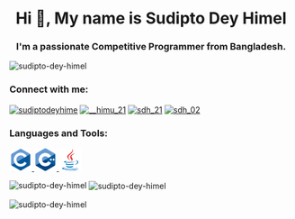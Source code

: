 <h1 align="center">Hi 👋, My name is Sudipto Dey Himel</h1>
<h3 align="center">I'm a passionate Competitive Programmer from Bangladesh.</h3>

<p align="left"> <img src="https://komarev.com/ghpvc/?username=sudipto-dey-himel&label=Profile%20views&color=0e75b6&style=flat" alt="sudipto-dey-himel" /> </p>

<h3 align="left">Connect with me:</h3>
<p align="left">
<a href="https://linkedin.com/in/sudiptodeyhime" target="blank"><img align="center" src="https://raw.githubusercontent.com/rahuldkjain/github-profile-readme-generator/master/src/images/icons/Social/linked-in-alt.svg" alt="sudiptodeyhime" height="30" width="40" /></a>
<a href="https://instagram.com/__himu_21" target="blank"><img align="center" src="https://raw.githubusercontent.com/rahuldkjain/github-profile-readme-generator/master/src/images/icons/Social/instagram.svg" alt="__himu_21" height="30" width="40" /></a>
<a href="https://www.codechef.com/users/sdh_21" target="blank"><img align="center" src="https://cdn.jsdelivr.net/npm/simple-icons@3.1.0/icons/codechef.svg" alt="sdh_21" height="30" width="40" /></a>
<a href="https://codeforces.com/profile/sdh_02" target="blank"><img align="center" src="https://raw.githubusercontent.com/rahuldkjain/github-profile-readme-generator/master/src/images/icons/Social/codeforces.svg" alt="sdh_02" height="30" width="40" /></a>
</p>

<h3 align="left">Languages and Tools:</h3>
<p align="left"> <a href="https://www.cprogramming.com/" target="_blank" rel="noreferrer"> <img src="https://raw.githubusercontent.com/devicons/devicon/master/icons/c/c-original.svg" alt="c" width="40" height="40"/> </a> <a href="https://www.w3schools.com/cpp/" target="_blank" rel="noreferrer"> <img src="https://raw.githubusercontent.com/devicons/devicon/master/icons/cplusplus/cplusplus-original.svg" alt="cplusplus" width="40" height="40"/> </a> <a href="https://www.java.com" target="_blank" rel="noreferrer"> <img src="https://raw.githubusercontent.com/devicons/devicon/master/icons/java/java-original.svg" alt="java" width="40" height="40"/> </a> </p>

<p><img align="left" src="https://github-readme-stats.vercel.app/api/top-langs?username=sudipto-dey-himel&show_icons=true&locale=en&layout=compact" alt="sudipto-dey-himel" /></p>

<p>&nbsp;<img align="center" src="https://github-readme-stats.vercel.app/api?username=sudipto-dey-himel&show_icons=true&locale=en" alt="sudipto-dey-himel" /></p>

<p><img align="center" src="https://github-readme-streak-stats.herokuapp.com/?user=sudipto-dey-himel&" alt="sudipto-dey-himel" /></p>
